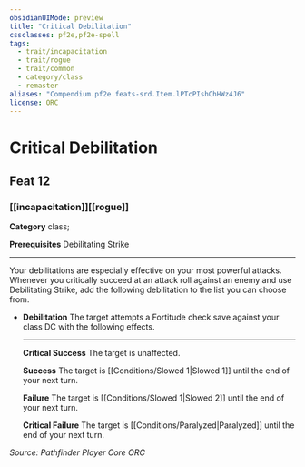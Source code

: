 ```yaml
---
obsidianUIMode: preview
title: "Critical Debilitation"
cssclasses: pf2e,pf2e-spell
tags:
  - trait/incapacitation
  - trait/rogue
  - trait/common
  - category/class
  - remaster
aliases: "Compendium.pf2e.feats-srd.Item.lPTcPIshChHWz4J6"
license: ORC
---
```

# Critical Debilitation
## Feat 12
### [[incapacitation]][[rogue]]

**Category** class; 



**Prerequisites** Debilitating Strike
* * *
Your debilitations are especially effective on your most powerful attacks. Whenever you critically succeed at an attack roll against an enemy and use Debilitating Strike, add the following debilitation to the list you can choose from.

*   **Debilitation** The target attempts a Fortitude check save against your class DC with the following effects.
    
    * * *
    
    **Critical Success** The target is unaffected.
    
    **Success** The target is [[Conditions/Slowed 1|Slowed 1]] until the end of your next turn.
    
    **Failure** The target is [[Conditions/Slowed 1|Slowed 2]] until the end of your next turn.
    
    **Critical Failure** The target is [[Conditions/Paralyzed|Paralyzed]] until the end of your next turn.

*Source: Pathfinder Player Core*
*ORC*